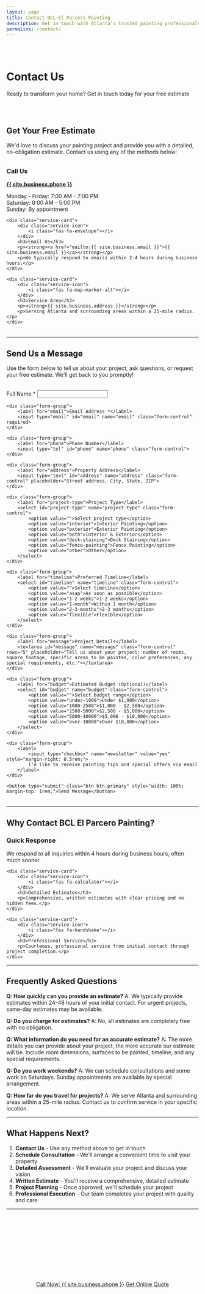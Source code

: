 ```yaml
---
layout: page
title: Contact BCL-El Parcero Painting
description: Get in touch with Atlanta's trusted painting professionals. Call, email, or use our contact form for your free painting estimate.
permalink: /contact/
---
```


<div class="hero" style="padding: 2rem 0;">
    <div class="wrapper">
        <h1>Contact Us</h1>
        <p>Ready to transform your home? Get in touch today for your free estimate</p>
    </div>
</div>

## Get Your Free Estimate

We'd love to discuss your painting project and provide you with a detailed, no-obligation estimate. Contact us using any of the methods below:

<div class="services-grid" style="margin: 2rem 0;">
    <div class="service-card">
        <div class="service-icon">
            <i class="fas fa-phone"></i>
        </div>
        <h3>Call Us</h3>
        <p><strong><a href="tel:{{ site.business.phone }}">{{ site.business.phone }}</a></strong></p>
        <p>Monday - Friday: 7:00 AM - 7:00 PM<br>
        Saturday: 8:00 AM - 5:00 PM<br>
        Sunday: By appointment</p>
    </div>

    <div class="service-card">
        <div class="service-icon">
            <i class="fas fa-envelope"></i>
        </div>
        <h3>Email Us</h3>
        <p><strong><a href="mailto:{{ site.business.email }}">{{ site.business.email }}</a></strong></p>
        <p>We typically respond to emails within 2-4 hours during business hours.</p>
    </div>

    <div class="service-card">
        <div class="service-icon">
            <i class="fas fa-map-marker-alt"></i>
        </div>
        <h3>Service Area</h3>
        <p><strong>{{ site.business.address }}</strong></p>
        <p>Serving Atlanta and surrounding areas within a 25-mile radius.</p>
    </div>
</div>

---

## Send Us a Message

Use the form below to tell us about your project, ask questions, or request your free estimate. We'll get back to you promptly!

<form action="https://formspree.io/f/{{ site.formspree_id }}" method="POST" style="max-width: 600px; margin: 2rem auto;">
    <input type="hidden" name="_next" value="{{ site.url }}/thank-you/">
    <input type="hidden" name="_subject" value="New Contact Form Submission - {{ site.business.name }}">
    <div class="form-group">
        <label for="name">Full Name *</label>
        <input type="text" id="name" name="name" class="form-control" required>
    </div>

    <div class="form-group">
        <label for="email">Email Address *</label>
        <input type="email" id="email" name="email" class="form-control" required>
    </div>

    <div class="form-group">
        <label for="phone">Phone Number</label>
        <input type="tel" id="phone" name="phone" class="form-control">
    </div>

    <div class="form-group">
        <label for="address">Property Address</label>
        <input type="text" id="address" name="address" class="form-control" placeholder="Street address, City, State, ZIP">
    </div>

    <div class="form-group">
        <label for="project-type">Project Type</label>
        <select id="project-type" name="project-type" class="form-control">
            <option value="">Select project type</option>
            <option value="interior">Interior Painting</option>
            <option value="exterior">Exterior Painting</option>
            <option value="both">Interior & Exterior</option>
            <option value="deck-staining">Deck Staining</option>
            <option value="fence-painting">Fence Painting</option>
            <option value="other">Other</option>
        </select>
    </div>

    <div class="form-group">
        <label for="timeline">Preferred Timeline</label>
        <select id="timeline" name="timeline" class="form-control">
            <option value="">Select timeline</option>
            <option value="asap">As soon as possible</option>
            <option value="1-2-weeks">1-2 weeks</option>
            <option value="1-month">Within 1 month</option>
            <option value="2-3-months">2-3 months</option>
            <option value="flexible">Flexible</option>
        </select>
    </div>

    <div class="form-group">
        <label for="message">Project Details</label>
        <textarea id="message" name="message" class="form-control" rows="5" placeholder="Tell us about your project: number of rooms, square footage, specific areas to be painted, color preferences, any special requirements, etc."></textarea>
    </div>

    <div class="form-group">
        <label for="budget">Estimated Budget (Optional)</label>
        <select id="budget" name="budget" class="form-control">
            <option value="">Select budget range</option>
            <option value="under-1000">Under $1,000</option>
            <option value="1000-2500">$1,000 - $2,500</option>
            <option value="2500-5000">$2,500 - $5,000</option>
            <option value="5000-10000">$5,000 - $10,000</option>
            <option value="over-10000">Over $10,000</option>
        </select>
    </div>

    <div class="form-group">
        <label>
            <input type="checkbox" name="newsletter" value="yes" style="margin-right: 0.5rem;">
            I'd like to receive painting tips and special offers via email
        </label>
    </div>

    <button type="submit" class="btn btn-primary" style="width: 100%; margin-top: 1rem;">Send Message</button>
</form>

<!-- Thank you message (hidden by default) -->
<div id="thank-you-message" style="display: none; max-width: 600px; margin: 2rem auto; padding: 2rem; background: linear-gradient(135deg, #4CAF50 0%, #45a049 100%); color: white; border-radius: 10px; text-align: center;">
    <div style="font-size: 3rem; margin-bottom: 1rem;">✓</div>
    <h2 style="color: white; margin-bottom: 1rem;">Thank You!</h2>
    <p style="font-size: 1.1rem; margin-bottom: 1.5rem;">Your message has been successfully sent. We'll get back to you within 2-4 hours!</p>
    <p style="margin-bottom: 1.5rem;">Redirecting to homepage in <span id="countdown">5</span> seconds...</p>
    <a href="/" class="btn" style="display: inline-block; padding: 10px 20px; background: white; color: #4CAF50; text-decoration: none; border-radius: 5px; font-weight: bold;">Go Home Now</a>
</div>

<script>
// Check if user is returning from Formspree
function checkForFormspreeReturn() {
    // Check if we came from Formspree or if there's a success parameter
    const urlParams = new URLSearchParams(window.location.search);
    const referrer = document.referrer;
    const isFromFormspree = referrer.includes('formspree.io') || urlParams.has('success');
    
    // Also check if form was just submitted (browser back navigation)
    const formSubmitted = sessionStorage.getItem('formSubmitted');
    
    if (isFromFormspree || formSubmitted) {
        // Clear the form
        const form = document.querySelector('form');
        if (form) {
            form.reset();
            form.style.display = 'none';
        }
        
        // Show thank you message
        const thankYouMessage = document.getElementById('thank-you-message');
        if (thankYouMessage) {
            thankYouMessage.style.display = 'block';
        }
        
        // Clear the session storage
        sessionStorage.removeItem('formSubmitted');
        
        // Start countdown
        let countdown = 5;
        const countdownElement = document.getElementById('countdown');
        
        const timer = setInterval(() => {
            countdown--;
            if (countdownElement) {
                countdownElement.textContent = countdown;
            }
            
            if (countdown <= 0) {
                clearInterval(timer);
                window.location.href = '/';
            }
        }, 1000);
        
        // Clean up URL parameters
        if (urlParams.has('success')) {
            const cleanUrl = window.location.pathname;
            window.history.replaceState({}, document.title, cleanUrl);
        }
    }
}

// Mark form as submitted when user submits
document.querySelector('form').addEventListener('submit', function() {
    sessionStorage.setItem('formSubmitted', 'true');
});

// Check on page load
document.addEventListener('DOMContentLoaded', checkForFormspreeReturn);

// Also check when page becomes visible (handles browser back button)
document.addEventListener('visibilitychange', function() {
    if (!document.hidden) {
        setTimeout(checkForFormspreeReturn, 100);
    }
});
</script>

---

## Why Contact BCL El Parcero Painting?

<div class="services-grid">
    <div class="service-card">
        <div class="service-icon">
            <i class="fas fa-clock"></i>
        </div>
        <h3>Quick Response</h3>
        <p>We respond to all inquiries within 4 hours during business hours, often much sooner.</p>
    </div>

    <div class="service-card">
        <div class="service-icon">
            <i class="fas fa-calculator"></i>
        </div>
        <h3>Detailed Estimates</h3>
        <p>Comprehensive, written estimates with clear pricing and no hidden fees.</p>
    </div>

    <div class="service-card">
        <div class="service-icon">
            <i class="fas fa-handshake"></i>
        </div>
        <h3>Professional Service</h3>
        <p>Courteous, professional service from initial contact through project completion.</p>
    </div>
</div>

---

## Frequently Asked Questions

**Q: How quickly can you provide an estimate?**
A: We typically provide estimates within 24-48 hours of your initial contact. For urgent projects, same-day estimates may be available.

**Q: Do you charge for estimates?**
A: No, all estimates are completely free with no obligation.

**Q: What information do you need for an accurate estimate?**
A: The more details you can provide about your project, the more accurate our estimate will be. Include room dimensions, surfaces to be painted, timeline, and any special requirements.

**Q: Do you work weekends?**
A: We can schedule consultations and some work on Saturdays. Sunday appointments are available by special arrangement.

**Q: How far do you travel for projects?**
A: We serve Atlanta and surrounding areas within a 25-mile radius. Contact us to confirm service in your specific location.

---

## What Happens Next?

1. **Contact Us** - Use any method above to get in touch
2. **Schedule Consultation** - We'll arrange a convenient time to visit your property
3. **Detailed Assessment** - We'll evaluate your project and discuss your vision
4. **Written Estimate** - You'll receive a comprehensive, detailed estimate
5. **Project Planning** - Once approved, we'll schedule your project
6. **Professional Execution** - Our team completes your project with quality and care

---

<div style="background: var(--primary-color); color: white; padding: 2rem; border-radius: 10px; text-align: center; margin: 2rem 0;">
    <h3 style="color: white;">Ready to Get Started?</h3>
    <p>Don't wait to transform your home. Contact BCL El Parcero Painting today and discover why Atlanta homeowners choose us for their painting needs.</p>
    <div class="cta-buttons">
        <a href="tel:{{ site.business.phone }}" class="btn btn-primary">Call Now: {{ site.business.phone }}</a>
        <a href="{{ '/get-quote/' | relative_url }}" class="btn btn-secondary">Get Online Quote</a>
    </div>
</div>